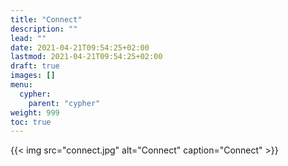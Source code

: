```yaml
---
title: "Connect"
description: ""
lead: ""
date: 2021-04-21T09:54:25+02:00
lastmod: 2021-04-21T09:54:25+02:00
draft: true
images: []
menu: 
  cypher:
    parent: "cypher"
weight: 999
toc: true
---
```


{{< img src="connect.jpg" alt="Connect" caption="Connect" >}}
